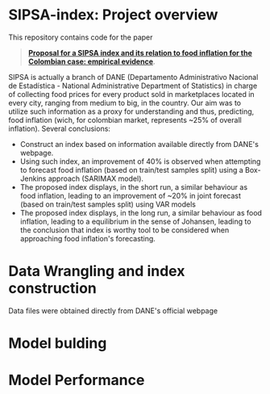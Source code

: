 # SIPSA-index: Project overview

This repository contains code for the paper 
> [**Proposal for a SIPSA index and its relation to food inflation for the Colombian case: empirical evidence**](https://revistas.usantotomas.edu.co/index.php/estadistica/article/view/5635/5549).

SIPSA is actually a branch of DANE (Departamento Administrativo Nacional de Estadística - National Administrative Department of Statistics) in charge of collecting food prices   for every product sold in marketplaces located in every city, ranging from medium to big, in the country. Our aim was to utilize such information as a proxy for understanding and thus, predicting, food inflation (wich, for colombian market, represents ~25% of overall inflation). Several conclusions: 

- Construct an index based on information available directly from DANE's webpage. 
- Using such index, an improvement of 40% is observed when attempting to forecast food inflation (based on train/test samples split) using a Box-Jenkins approach (SARIMAX model). 
- The proposed index displays, in the short run, a similar behaviour as food inflation, leading to an improvement of ~20% in joint forecast (based on train/test samples split) using VAR models
- The proposed index displays, in the long run, a similar behaviour as food inflation, leading to a equilibrium in the sense of Johansen, leading to the conclusion that index is worthy tool to be considered when approaching food inflation's forecasting. 

# Data Wrangling and index construction 

Data files were obtained directly from DANE's official webpage

# Model bulding 

# Model Performance




